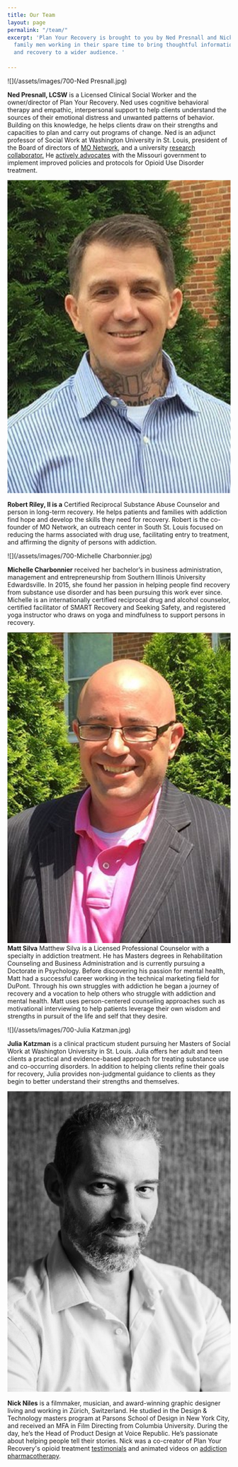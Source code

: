 ```yaml
---
title: Our Team
layout: page
permalink: "/team/"
excerpt: 'Plan Your Recovery is brought to you by Ned Presnall and Nick Niles, two
  family men working in their spare time to bring thoughtful information about addiction
  and recovery to a wider audience. '

---
```

<a id="Ned_Presnall">
![](/assets/images/700-Ned Presnall.jpg)
</a>

**Ned Presnall, LCSW** is a Licensed Clinical Social Worker and the owner/director of Plan Your Recovery. Ned uses cognitive behavioral therapy and empathic, interpersonal support to help clients understand the sources of their emotional distress and unwanted patterns of behavior. Building on this knowledge, he helps clients draw on their strengths and capacities to plan and carry out programs of change. Ned is an adjunct professor of Social Work at Washington University in St. Louis, president of the Board of directors of [MO Network](), and a university [research collaborator.](https://scholar.google.com/citations?hl=en&user=Y8VVw7YAAAAJ "research") He [actively advocates](https://www.stltoday.com/lifestyles/health-med-fit/outspoken-critic-of-missouri-s-response-to-opioid-epidemic-fired/article_69f394ea-5625-56c8-8da1-3fb1cd7efbf8.html "Post Dispatch") with the Missouri government to implement improved policies and protocols for Opioid Use Disorder treatment.

<a id="Robert_Riley">![](/assets/images/700-robert2.jpg)</a>

**Robert Riley, II is a** Certified Reciprocal Substance Abuse Counselor and person in long-term recovery. He helps patients and families with addiction find hope and develop the skills they need for recovery. Robert is the co-founder of MO Network, an outreach center in South St. Louis focused on reducing the harms associated with drug use, facilitating entry to treatment, and affirming the dignity of persons with addiction.

<a id="Michelle_Charbonnier">![](/assets/images/700-Michelle Charbonnier.jpg)</a>

**Michelle Charbonnier** received her bachelor’s in business administration, management and entrepreneurship from Southern Illinois University Edwardsville. In 2015, she found her passion in helping people find recovery from substance use disorder and has been pursuing this work ever since. Michelle is an internationally certified reciprocal drug and alcohol counselor, certified facilitator of SMART Recovery and Seeking Safety, and registered yoga instructor who draws on yoga and mindfulness to support persons in recovery.

<a id="Matt_Silva">![](/assets/images/700-matt_silva-288x400-288x400.jpg)</a>
**Matt Silva** 
Matthew Silva is a Licensed Professional Counselor with a specialty in addiction treatment. He has Masters degrees in Rehabilitation Counseling and Business Administration and is currently pursuing a Doctorate in Psychology. Before discovering his passion for mental health, Matt had a successful career working in the technical marketing field for DuPont. Through his own struggles with addiction he began a journey of recovery and a vocation to help others who struggle with addiction and mental health. Matt uses person-centered counseling approaches such as motivational interviewing to help patients leverage their own wisdom and strengths in pursuit of the life and self that they desire. 

<a id="Julia_Katzman">![](/assets/images/700-Julia Katzman.jpg)</a>

**Julia Katzman** is a clinical practicum student pursuing her Masters of Social Work at Washington University in St. Louis. Julia offers her adult and teen clients a practical and evidence-based approach for treating substance use and co-occurring disorders. In addition to helping clients refine their goals for recovery, Julia provides non-judgmental guidance to clients as they begin to better understand their strengths and themselves.

<a id="Nick_Niles">![](/assets/images/700-Nick_Niles.jpg)</a>

**Nick Niles** is a filmmaker, musician, and award-winning graphic designer living and working in Zürich, Switzerland. He studied in the Design & Technology masters program at Parsons School of Design in New York City, and received an MFA in Film Directing from Columbia University. During the day, he’s the Head of Product Design at Voice Republic. He’s passionate about helping people tell their stories. Nick was a co-creator of Plan Your Recovery's opioid treatment [testimonials](https://planyourrecovery.com/stories/ "Stories") and animated videos on [addiction pharmacotherapy](https://planyourrecovery.com/videos/ "Animations").
